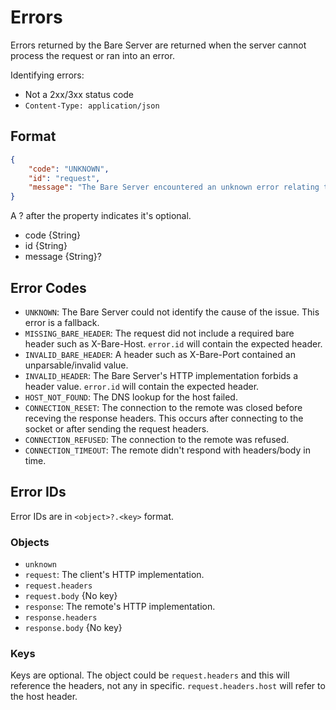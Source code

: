 # Errors

Errors returned by the Bare Server are returned when the server cannot process the request or ran into an error.

Identifying errors:

- Not a 2xx/3xx status code
- `Content-Type: application/json`

## Format

```json
{
	"code": "UNKNOWN",
	"id": "request",
	"message": "The Bare Server encountered an unknown error relating to the request."
}
```

A ? after the property indicates it's optional.

- code {String}
- id {String}
- message {String}?


## Error Codes

- `UNKNOWN`: The Bare Server could not identify the cause of the issue. This error is a fallback.
- `MISSING_BARE_HEADER`: The request did not include a required bare header such as X-Bare-Host. `error.id` will contain the expected header.
- `INVALID_BARE_HEADER`: A header such as X-Bare-Port contained an unparsable/invalid value.
- `INVALID_HEADER`: The Bare Server's HTTP implementation forbids a header value. `error.id` will contain the expected header.
- `HOST_NOT_FOUND`: The DNS lookup for the host failed.
- `CONNECTION_RESET`: The connection to the remote was closed before receving the response headers. This occurs after connecting to the socket or after sending the request headers.
- `CONNECTION_REFUSED`: The connection to the remote was refused.
- `CONNECTION_TIMEOUT`: The remote didn't respond with headers/body in time.

## Error IDs

Error IDs are in `<object>?.<key>` format.

### Objects

- `unknown` 
- `request`: The client's HTTP implementation.
- `request.headers`
- `request.body` {No key}
- `response`: The remote's HTTP implementation.
- `response.headers`
- `response.body` {No key}

### Keys

Keys are optional. The object could be `request.headers` and this will reference the headers, not any in specific. `request.headers.host` will refer to the host header.
